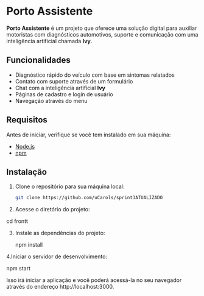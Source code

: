 # Porto Assistente

**Porto Assistente** é um projeto que oferece uma solução digital para auxiliar motoristas com diagnósticos automotivos, suporte e comunicação com uma inteligência artificial chamada **Ivy**.

## Funcionalidades
- Diagnóstico rápido do veículo com base em sintomas relatados
- Contato com suporte através de um formulário
- Chat com a inteligência artificial **Ivy**
- Páginas de cadastro e login de usuário
- Navegação através do menu

## Requisitos

Antes de iniciar, verifique se você tem  instalado em sua máquina:

- [Node.js](https://nodejs.org/) 
- [npm](https://www.npmjs.com/) 

## Instalação

1. Clone o repositório para sua máquina local:
   ```bash
   git clone https://github.com/uCarols/sprint3ATUALIZADO

2. Acesse o diretório do projeto:

cd frontt

3. Instale as dependências do projeto:
   
   npm install
   
4.Iniciar o servidor de desenvolvimento:

npm start

Isso irá iniciar a aplicação e você poderá acessá-la no seu navegador através do endereço http://localhost:3000.



